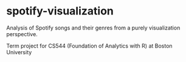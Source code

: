 # spotify-visualization
Analysis of Spotify songs and their genres from a purely visualization perspective.

Term project for CS544 (Foundation of Analytics with R) at Boston University
